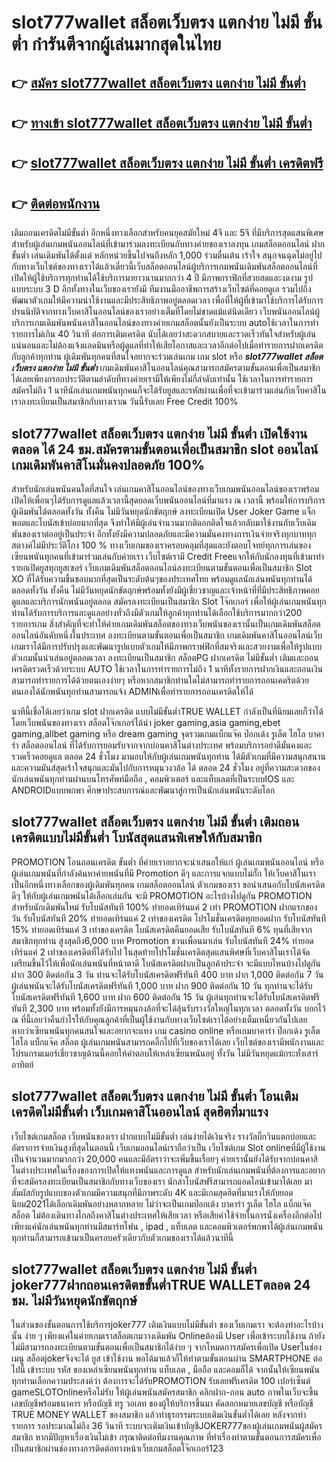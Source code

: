 # slot777wallet สล็อตเว็บตรง แตกง่าย ไม่มี ขั้นต่ำ  กำรันตีจากผู้เล่นมากสุดในไทย 

## 👉 [สมัคร slot777wallet สล็อตเว็บตรง แตกง่าย ไม่มี ขั้นต่ำ](https://slot777wallet.com/)
## 👉 [ทางเข้า slot777wallet สล็อตเว็บตรง แตกง่าย ไม่มี ขั้นต่ำ](https://slot777wallet.com/)
## 👉 [slot777wallet สล็อตเว็บตรง แตกง่าย ไม่มี ขั้นต่ำ เครดิตฟรี](https://slot777wallet.com/)
## 👉 [ติดต่อพนักงาน](https://slot777wallet.com/)


เติมถอนเครดิตไม่มีขั้นต่ำ  อีกหนึ่งทางเลือกสำหรับคนยุคสมัยใหม่ 4จี และ 5จี ที่มีบริการสุดแสนพิเศษสำหรับผู้เล่นเกมพนันออนไลน์ที่เข้ามาร่วมลงทะเบียนกับทางค่ายของเราลงทุน เกมสล็อตออนไลน์ ฝาก ขั้นต่ำ เล่นเดิมพันได้ตั้งแต่ หลักหน่วยขึ้นไปจนถึงหลัก 1,000 ร่วมตื่นเต้น เร้าใจ สนุกจนฉุดไม่อยู่ไปกับทางเว็บไซต์ของทางเราได้แล้วเดี๋ยวนี้เว็บสล็อตออนไลน์ผู้บริการเกมพนันเดิมพันสล็อตออนไลน์ที่เปิดให้ผู้ใช้บริการทุกท่านได้ใช้บริการมายาวนานมากกว่า 4 ปี มีภาพกราฟิกที่สวยสดและงดงาม รูปแบบระบบ 3 D
อีกทั้งทางในเว็บของเรายังมี ทีมงานมืออาชีพการสร้างเว็บไซต์ที่คอยดูเล  รวมไปถึงพัฒนาตัวเกมให้มีความน่าใช้งานและมีประสิทธิภาพอยู่ตลอดเวลา เพื่อที่ให้ผู้ที่เข้ามาใช้บริการได้รับการปรนนิบัติจากทางเว็บคาสิโนออนไลน์ของเราอย่างเต็มที่โดยไม่ขาดแม้แต่นิดเดียว เว็บพนันออนไลน์ผู้บริการเกมเดิมพันพนันคาสิโนออนไลน์ของทางค่ายเกมสล็อตนั้นยังเป็นระบบ autoใช้เวลาในการทำรายการไม่เกิน 40 วินาที ต่อการเติมเครดิต นับได้เลยว่าสะดวกสบายและรวดเร็วทันใจสำหรับผู้เล่นแน่นอนและไม่ต้องแจ้งแอดมินหรือผู้ดูแลที่ทำให้เสียโอกาสและเวลาอีกต่อไปเมื่อทำรายการฝากเครดิตกับลูกค้าทุกท่าน
ผู้เดิมพันทุกคนที่สนใจอยากจะร่วมเล่นเกม เกม slot  หรือ ***slot777wallet สล็อตเว็บตรง แตกง่าย ไม่มี ขั้นต่ำ*** เกมเดิมพันคาสิโนออนไลน์คุณสามารถสมัครตามขั้นตอนเพื่อเป็นสมาชิกได้เลยเพียงกรอกประวัติตามลำดับที่ทางค่ายเรามีให้เพียงไม่กี่ลำดับเท่านั้น ใช้เวลาในการทำรายการสมัครไม่ถึง 1 นาทีนักเล่นเกมพนันทุกคนก็จะได้รับยูสและรหัสผ่านเพื่อที่จะเข้ามาร่วมเล่นกับเว็บคาสิโนเราลงทะเบียนเป็นสมาชิกกับทางเราณ วันนี้รับเลย Free Credit 100%

## slot777wallet สล็อตเว็บตรง แตกง่าย ไม่มี ขั้นต่ำ เปิดใช้งานตลอด ได้ 24 ชม.สมัครตามขั้นตอนเพื่อเป็นสมาชิก slot ออนไลน์ เกมเดิมพันคาสิโนมั่นคงปลอดภัย 100%

สำหรับนักเล่นพนันคนใดที่สนใจ เล่นเกมคาสิโนออนไลน์ของทางเว็บเกมพนันออนไลน์ของเราพร้อมเปิดให้เพื่อนๆได้รับการดูแลแล้วเวลานี้สุดยอดเว็บพนันออนไลน์ที่มาแรง ณ เวลานี้ พร้อมให้การบริการผู้เดิมพันได้ตลอดทั้งวัน ทั้งคืน ไม่มีวันหยุดนักขัตฤกษ์ ลงทะเบียนเปิด User Joker Game แจ็กพอตและโบนัสเข้าบ่อยมากที่สุด จึงทำให้มีผู้เล่นจำนวนมากติดอกติดใจแล้วกลับมาใช้งานกับเว็บเดิมพันของเราต่ออยู่เป็นประจำ อีกทั้งยังมีความปลอดภัยและมีความมั่นคงทางการเงินจ่ายจริงทุกบาททุกสตางค์ไม่มีประวัติโกง 100 % ทางเว็บเกมของเราครอบคลุมที่สุดและยังตอบโจทย์ทุกการเล่นของเซียนพนันทุกคนที่เข้ามาร่วมเล่นกับค่ายเรา
เว็บไซต์เรามี Credit Freeแจกให้กับนักลงทุนที่เข้ามาทำรายกเปิดยูสทุกยูสเซอร์ เว็บเกมเดิมพันสล็อตออนไลน์ลงทะเบียนตามขั้นตอนเพื่อเป็นสมาชิก Slot XO ที่ได้รับความชื่นชอบมากที่สุดเป็นระดับต้นๆของประเทศไทย พร้อมดูแลนักเล่นพนันทุกท่านได้ตลอดทั้งวัน ทั้งคืน ไม่มีวันหยุดนักขัตฤกษ์พร้อมทั้งยังมีผู้เชี่ยวชาญและเจ้าหน้าที่ที่มีประสิทธิภาพคอยดูแลและบริการนักพนันอยู่ตลอด สมัครลงทะเบียนเป็นสมาชิก Slot โจ๊กเกอร์ เพื่อให้ผู้เล่นเกมพนันทุกท่านได้รับการบริการและดูแลอย่างทั่วถึงมีตัวเกมให้ลูกค้าทุกท่านได้เลือกใช้บริการมากกว่า200 รายการเกม
สิ่งสำคัญที่จะทำให้ค่ายเกมเดิมพันสล็อตของทางเว็บพนันของเรานั้นเป็นเกมเดิมพันสล็อตออนไลน์อันดับหนึ่งในประเทศ ลงทะเบียนตามขั้นตอนเพื่อเป็นสมาชิก  เกมเดิมพันคาสิโนออนไลน์เว็บเกมเราได้มีการปรับปรุงและพัฒนารูปแบบตัวเกมให้มีภาพกราฟฟิกที่สมจริงและสวยงามเพื่อให้รูปแบบตัวเกมนั้นน่าเล่นอยู่ตลอดเวลา ลงทะเบียนเป็นสมาชิก สล็อตPG ฝากเครดิต ไม่มีขั้นต่ำ เติมและถอน เครดิตรวดเร็วด้วยระบบ AUTO ใช้เวลาในการทำรายการไม่ถึง 1 นาทีทั้งรายการฝากเงินและถอนเงินสามารถทำรายการได้ด้วยตนเองง่ายๆ หรือหากสมาชิกท่านใดไม่สามารถทำรายการถอนเคดริตด้วยตนเองได้นักพนันทุกท่านสามารถแจ้ง ADMINเพื่อทำรายการถอนเครดิตให้ได้

นาทีนี้เชื่อได้เลยว่าเกม slot ฝากเครดิต แบบไม่มีขั้นต่ำTRUE WALLET กำลังเป็นที่นิยมเลยก็ว่าได้โดยเว็บพนันของทางเรา สล็อตโจ๊กเกอร์ได้นำ  joker gaming,asia gaming,ebet gaming,allbet gaming หรือ dream gaming จุดรวมเกมแบ็กแจ๊ค ป๊อกเด้ง รูเล็ต ไฮโล บาคาร่า สล็อตออนไลน์ ที่ได้รับการยอมรับจากจากบ่อนคาสิโนต่างประเทศ พร้อมบริการอย่าดีมั่นคงและรวดเร็วคอยดูแล ตลอด 24 ชั่วโมง มามอบให้กับผู้เล่นเกมพนันทุกท่าน ได้มีตัวเกมที่มีความสนุกสนานและความมันส์สุดเร้าใจสนุกและมันไปกับการหมุนวงวล้อ ได้ ตลอด 24 ชั่วโมง อยู่ที่ความสะดวกของนักเล่นพนันทุกท่านผ่านบนโทรศัพท์มือถือ , คอมพิวเตอร์ และแท็บเลตที่เป็นระบบIOS และ ANDROIDแบบพกพา ศึกษาประสบการณ์และพัฒนาสู่การเป็นนักเล่นพนันระดับโลก

## slot777wallet สล็อตเว็บตรง แตกง่าย ไม่มี ขั้นต่ำ เติมถอนเครดิตแบบไม่มีขั้นต่ำ โบนัสสุดแสนพิเศษให้กับสมาชิก

 PROMOTION  โอนถอนเครดิต ขั้นต่ำ ที่ค่ายเราอยากจะนำเสนอให้แก่  ผู้เล่นเกมพนันออนไลน์ หรือผู้เล่นเกมพนันที่กำลังค้นหาค่ายพนันที่มี  Promotion ดีๆ และการแจกแบบไม่กั๊ก ให้เว็บคาสิโนเราเป็นอีกหนึ่งทางเลือกของผู้เดิมพันทุกคน เกมสล็อตออนไลน์ ตัวเกมของเรา ขอนำเสนอกับโบนัสเครดิตดีๆ ให้กับผู้เล่นเกมพนันได้เลือกเล่นกัน จะมี PROMOTION อะไรบ้างไปดูกัน
 PROMOTION สำหรับนักเดิมพันใหม่ รับโบนัสทันที 100% ทำยอดเทิร์นแค่ 2 เท่า
 PROMOTION ฝากแรกของวัน รับโบนัสทันที 20% ทำยอดเทิร์นแค่ 2 เท่าของเครดิต
โปรโมชั่นเครดิตทุกยอดฝาก รับโบนัสทันที 15% ทำยอดเทิร์นแค่ 3 เท่าของเครดิต
โบนัสเครดิตคืนยอดเสีย รับโบนัสทันที 6% ทุนที่เสียจากสมาชิกทุกท่าน สูงสุดถึง6,000 บาท
 Promotion ชวนเพื่อนมาเล่น รับโบนัสทันที 24% ทำยอดเทิร์นแค่ 2 เท่าของเครดิตที่ได้รับไป
ในสุดท้ายโปรโมชั่นเครดิตสุดแสนพิศษที่เว็บคาสิโนเราได้จัดเตรียมขึ้นไว้ให้เพื่อนักเล่นพนันที่หน้าตาดี โบนัสเครดิตฝากเป็นลูกค้าประจำ จะมีแบบไหนบ้างไปดูกัน
ฝาก 300 ติดต่อกัน 3 วัน ท่านจะได้รับโบนัสเครดิตฟรีทันที 400 บาท
ฝาก 1,000 ติดต่อกัน 7 วัน ผู้เล่นพนันจะได้รับโบนัสเครดิตฟรีทันที 1,000 บาท
ฝาก 900 ติดต่อกัน 10 วัน ทุกท่านจะได้รับโบนัสเครดิตฟรีทันที 1,600 บาท
ฝาก 600 ติดต่อกัน 15 วัน ผู้เล่นทุกท่านจะได้รับโบนัสเครดิตฟรีทันที 2,300 บาท
พร้อมทั้งยังมีการหมุนกงล้อที่จะได้ลุ้นรับรางวัลใหญ่ในทุกเวลา ตลอดทั้งวัน บอกไว้ ณ ที่นี้เลยว่าคืนกำไรให้กับคุณลูกค้าที่เป็นผู้ใช้งานกับทางเว็บไซต์เราได้อย่างเต็มเหนี่ยวกันไปเลย หากว่าเซียนพนันทุกคนสนใจและอยากจะแทง เกม casino online หรือเกมบาคาร่า ป๊อกเด้ง รูเล็ต ไฮโล แบ็กแจ๊ค สล็อต ผู้เล่นเกมพนันสามารถคลิ๊กไปที่เว็บของเราได้เลย เว็บไซต์ของเรามีพนักงานและโปรแกรมเมอร์เชี่ยวชาญด้านนี้คอยให้คำตอบให้เหล่าเซียนพนันอยู่ ทั้งวัน ไม่มีวันหยุดแม้กระทั่งเสาร์อาทิตย์

## slot777wallet สล็อตเว็บตรง แตกง่าย ไม่มี ขั้นต่ำ โอนเติมเครดิตไม่มีขั้นต่ำ  เว็บเกมคาสิโนออนไลน์ สุดฮิตที่มาแรง

เว็บไซต์เกมสล็อต เว็บพนันของเรา ฝากแบบไม่มีขั้นต่ำ เล่นง่ายได้เงินจริง รางวัลบิ๊กวินแตกบ่อยและอัตราการจ่ายเงินสูงที่สุดในตอนนี้ เว็บเกมออนไลน์เราถือว่าเป็น เว็บไซต์เกม Slot onlineที่มีผู้ใช้งานเป็นจำนวนมากมากกว่า 20,000 คนและมีอัตราว่าจะเพิ่มขึ้นเรื่อยๆ ค่ายเรานั้นยังได้รับจากบ่อนคาสิโนต่างประเทศในเรื่องของการเปิดให้แทงพนันและการดูแล สำหรับนักเล่นเกมพนันที่ต้องการและอยากที่จะสมัครลงทะเบียนเป็นสมาชิกกับทางเว็บของเรา นักล่าโบนัสฟรีสามารถแอดไลน์เข้ามาได้เลย
	มาสัมผัสกับรูปแบบของตัวเกมมีความสนุกที่มีภาพระดับ 4K และมีเกมสุดฮิตที่มาแรงให้กับยอดนิยม2021ได้เลือกเดิมพันอย่างหลากหลาย  ไม่ว่าจะเป็นเกมป๊อกเด้ง บาคาร่า รูเล็ต ไฮโล แบ็กแจ๊ค สล็อต ไม่ต้องเดินทางไกลถึงคาสิโนต่างประเทศให้เสียเวลา หรือเสียค่าใช้จ่ายในการนั่งเครื่องอีกต่อไป เพียงแค่นักเล่นพนันทุกท่านมีสมาร์ทโฟน , ipad , แท็บเลต และคอมพิวเตอร์พกพาได้ผู้เล่นเกมพนันทุกท่านก็สามารถเข้ามาเป็นครอบครัวเดียวกับตัวเกมของเราได้แล้วนาทีนี้

## slot777wallet สล็อตเว็บตรง แตกง่าย ไม่มี ขั้นต่ำ joker777ฝากถอนเครดิตขขั้นต่ำTRUE WALLETตลอด 24 ชม. ไม่มีวันหยุดนักขัตฤกษ์

ในส่วนของขั้นตอนการใช้บริการjoker777 เติมเงินแบบไม่มีขั้นต่ำ ของเว็บเกมเรา จะต้องทำอะไรบ้างนั้น ง่าย ๆ เพียงแค่ในค่ายเกมเราสล็อตเกมวางเดิมพัน Onlineต้องมี User เพื่อเข้าระบบใช้งาน ถ้ายังไม่มีสามารถลงทะเบียนตามขั้นตอนเพื่อเป็นสมาชิกได้ง่าย ๆ จากโหมดการสมัครเพื่อเปิด Userในช่อง เมนู สล็อตjokerจึงจะได้ ยูส เข้าใช้งาน พอได้มาแล้วก็ให้ทำตามขั้นตอนผ่าน SMARTPHONE ต่อไปนี้
เข้าระบบ รหัส  ของเหล่าเซียนพนันทุกท่าน แท็บเลต , มือถือ และคอมก็ได้
จากนั้นให้เซียนพนันทุกท่านเลือกความประสงค์ว่า ต้องการจะได้รับPROMOTION รับเลยฟรีเครดิต 100 เปอร์เซ็นต์  gameSLOTOnlineหรือไม่รับ
ให้ผู้เล่นพนันสมัครสมาชิก คลิกฝาก-ถอน auto ภาพในเว็บจะขึ้นเลขบัญชีพร้อมธนาคาร หรือบัญชี ทรู วอเลท ของผู้ให้บริการขึ้นมา
คัดลอกหมายเลขบัญชี หรือบัญชี  TRUE MONEY WALLET ของสมาชิก แล้วทำธุรกรรมระบบเติมเงินขั้นต่ำได้เลย
หลังจากทำรายการ รอประมาณไม่ถึง 36 วินาที ระบบจะเติมเงินเข้าบัญชีJOKER777ของผู้เล่นเกมพนันผู้สมัครสมาชิก
หากมีปัญหาเรื่องเงินไม่เข้า กรุณาติดต่อทีมงานคุณภาพ ที่ทำเรื่องทำตามขั้นตอนการสมัครเพื่อเป็นสมาชิกผ่านช่องทางการติดต่อทางหน้าเว็บเกมสล็อตโจ๊กเกอร์123



